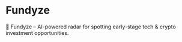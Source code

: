 # Fundyze
💸 Fundyze – AI-powered radar for spotting early-stage tech &amp; crypto investment opportunities.
